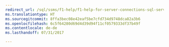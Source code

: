 ```yaml
---
redirect_url: /sql/ssms/f1-help/f1-help-for-server-connections-sql-server-management-studio
ms.translationtype: HT
ms.sourcegitcommit: 8ffa3bec08e42eaf5be7cfd734d9748dca82a3b6
ms.openlocfilehash: 6c5f64280d69d4d39d94f11cf0579333df37b49f
ms.contentlocale: de-de
ms.lasthandoff: 07/31/2017

---
```


